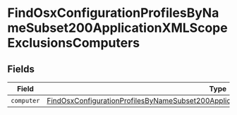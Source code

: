 # FindOsxConfigurationProfilesByNameSubset200ApplicationXMLScopeExclusionsComputers


## Fields

| Field                                                                                                                                                                                                             | Type                                                                                                                                                                                                              | Required                                                                                                                                                                                                          | Description                                                                                                                                                                                                       |
| ----------------------------------------------------------------------------------------------------------------------------------------------------------------------------------------------------------------- | ----------------------------------------------------------------------------------------------------------------------------------------------------------------------------------------------------------------- | ----------------------------------------------------------------------------------------------------------------------------------------------------------------------------------------------------------------- | ----------------------------------------------------------------------------------------------------------------------------------------------------------------------------------------------------------------- |
| `computer`                                                                                                                                                                                                        | [FindOsxConfigurationProfilesByNameSubset200ApplicationXMLScopeExclusionsComputersComputer](../../models/operations/findosxconfigurationprofilesbynamesubset200applicationxmlscopeexclusionscomputerscomputer.md) | :heavy_minus_sign:                                                                                                                                                                                                | N/A                                                                                                                                                                                                               |